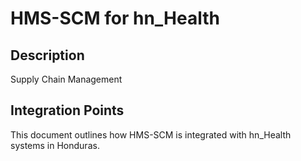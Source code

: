 # HMS-SCM for hn_Health

## Description

Supply Chain Management

## Integration Points

This document outlines how HMS-SCM is integrated with hn_Health systems in Honduras.
